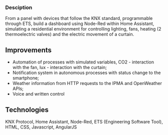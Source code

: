 ### Desciption
From a panel with devices that follow the KNX standard, programmable through ETS, build a dashboard using Node-Red within Home Assistant, simulating a residential environment
for controlling lighting, fans, heating (2 thermoelectric valves) and the electric movement of a curtain.

## Improvements

- Automation of processes with simulated variables, CO2 - interaction with the fan, lux - interaction with the curtain;
- Notification system in autonomous processes with status change to the smartphone;
- Weather information from HTTP requests to the IPMA and OpenWeather APIs;
- Voice and written control

## Technologies
KNX Protocol, Home Assistant, Node-Red, ETS (Engineering Software Tool), HTML, CSS, Javascript, AngularJS
